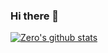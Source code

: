 ### Hi there 👋

<!--
**Bert-Z/Bert-Z** is a ✨ _special_ ✨ repository because its `README.md` (this file) appears on your GitHub profile.

- 🔭 I’m currently working on ...
- 🌱 I’m currently learning ...
- 👯 I’m looking to collaborate on ...
- 🤔 I’m looking for help with ...
- 💬 Ask me about ...
- 📫 How to reach me: ...
- 😄 Pronouns: ...
- ⚡ Fun fact: ...
-->

[![Zero's github stats](https://github-readme-stats.vercel.app/api?username=Bert-Z&show_icons=true&theme=tokyonight)](https://github.com/Bert-Z/github-readme-stats)

